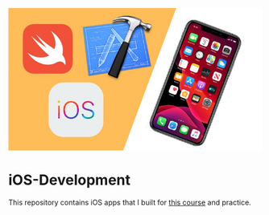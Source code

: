 <p align="center">
  <img src="logo.jpg" width = "650">
</p>

# iOS-Development

This repository contains iOS apps that I built for [this course](https://www.udemy.com/course/ios-13-app-development-bootcamp/) and practice.
